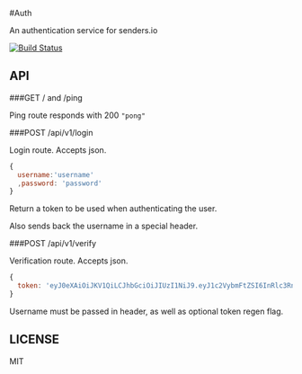 #Auth

An authentication service for senders.io

[![Build Status](https://travis-ci.org/s3nd3r5/auth.senders.io.svg?branch=master)](https://travis-ci.org/s3nd3r5/auth.senders.io)

## API

###GET /  and /ping

Ping route responds with 200 `"pong"`

###POST /api/v1/login

Login route. Accepts json.

```javascript
{
  username:'username'
  ,password: 'password'
}
```

Return a token to be used when authenticating the user.

Also sends back the username in a special header.

###POST /api/v1/verify

Verification route. Accepts json.

```javascript
{
  token: 'eyJ0eXAiOiJKV1QiLCJhbGciOiJIUzI1NiJ9.eyJ1c2VybmFtZSI6InRlc3RndXkiLCJpYXQiOjEsImV4cCI6IjE1IiwiaXNzIjoiaW8uc2VuZGVycy5hdXRoIn0.FEnYK839D1mM6uKByiZaZGrQIrbtj0dx_KFSpCgguo0'
}
```

Username must be passed in header, as well as optional token regen flag.

## LICENSE
MIT
